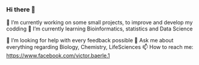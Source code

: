 ### Hi there 👋

🔭 I’m currently working on some small projects, to improve and develop my codding
🌱 I’m currently learning Bioinformatics, statistics and Data Science

🤔 I’m looking for help with every feedback possible
💬 Ask me about everything regarding Biology, Chemistry, LifeSciences
📫 How to reach me: https://www.facebook.com/victor.baerle.1


